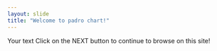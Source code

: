 ```yaml
---
layout: slide
title: "Welcome to padro chart!"
---
```

Your text
Click on the NEXT button to continue to browse on this site!
